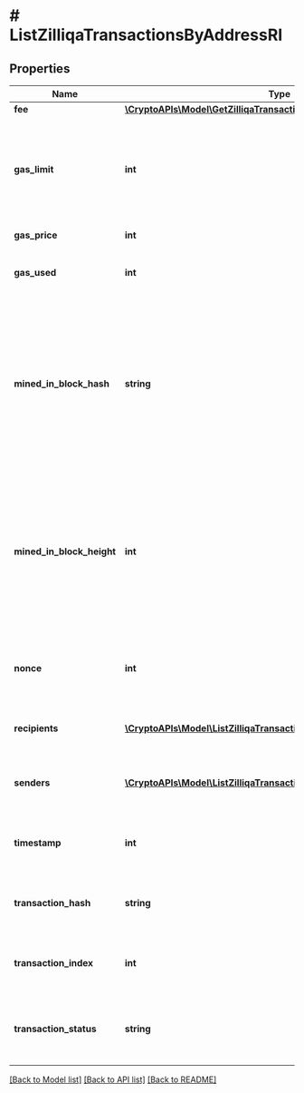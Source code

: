 # # ListZilliqaTransactionsByAddressRI

## Properties

Name | Type | Description | Notes
------------ | ------------- | ------------- | -------------
**fee** | [**\CryptoAPIs\Model\GetZilliqaTransactionDetailsByTransactionIDRIFee**](GetZilliqaTransactionDetailsByTransactionIDRIFee.md) |  |
**gas_limit** | **int** | Represents the maximum amount of gas allowed in the block in order to determine how many transactions it can fit. |
**gas_price** | **int** | Defines the price of the gas. |
**gas_used** | **int** | Defines how much of the gas for the block has been used. |
**mined_in_block_hash** | **string** | Represents the hash of the block where this transaction was mined/confirmed for first time. The hash is defined as a cryptographic digital fingerprint made by hashing the block header twice through the SHA256 algorithm. |
**mined_in_block_height** | **int** | Represents the number of blocks in the blockchain preceding this specific block. Block numbers have no gaps. A blockchain usually starts with block 0 called the \&quot;Genesis block\&quot;. |
**nonce** | **int** | Represents a random value that can be adjusted to satisfy the Proof of Work. |
**recipients** | [**\CryptoAPIs\Model\ListZilliqaTransactionsByAddressRIRecipients[]**](ListZilliqaTransactionsByAddressRIRecipients.md) | Defines an object array of the transaction recipients. |
**senders** | [**\CryptoAPIs\Model\ListZilliqaTransactionsByAddressRISenders[]**](ListZilliqaTransactionsByAddressRISenders.md) | Represents an object of addresses that provide the funds. |
**timestamp** | **int** | Defines the exact date/time when this block was mined in Unix Timestamp. |
**transaction_hash** | **string** | Represents the hash of the transaction, which is its unique identifier. |
**transaction_index** | **int** | Defines the numeric representation of the transaction index. |
**transaction_status** | **string** | Defines the status of the transaction, whether it is e.g. pending or complete. |

[[Back to Model list]](../../README.md#models) [[Back to API list]](../../README.md#endpoints) [[Back to README]](../../README.md)

